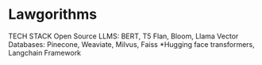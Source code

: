 # Lawgorithms
TECH STACK
Open Source LLMS: BERT, T5 Flan, Bloom, Llama
Vector Databases: Pinecone, Weaviate, Milvus, Faiss
*Hugging face transformers, Langchain Framework
